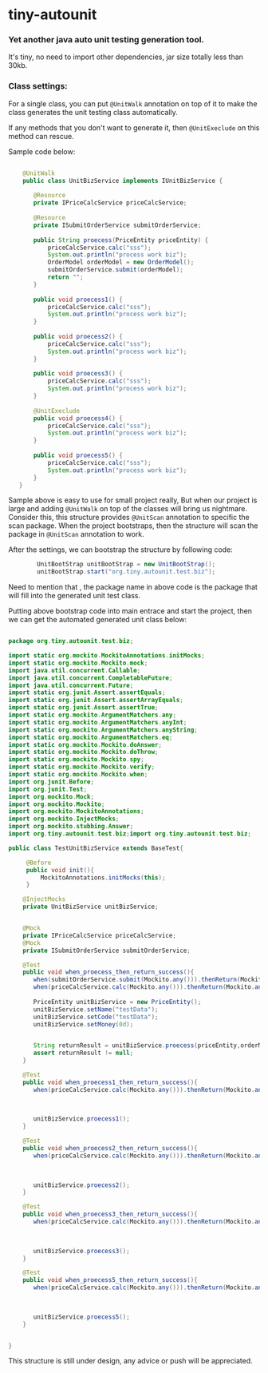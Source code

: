 # tiny-autounit

### Yet another java auto unit testing generation tool.

It's tiny, no need to import other dependencies, jar size totally less than 30kb.


### Class settings:

For a single class, you can put `@UnitWalk` annotation on top of it to make the class generates the unit testing class automatically. 

If any methods that you don't want to generate it, then `@UnitExeclude` on this method can rescue. 

Sample code below:

```java

    @UnitWalk
    public class UnitBizService implements IUnitBizService {
   
       @Resource
       private IPriceCalcService priceCalcService;
   
       @Resource
       private ISubmitOrderService submitOrderService;
   
       public String proecess(PriceEntity priceEntity) {
           priceCalcService.calc("sss");
           System.out.println("process work biz");
           OrderModel orderModel = new OrderModel();
           submitOrderService.submit(orderModel);
           return "";
       }
   
       public void proecess1() {
           priceCalcService.calc("sss");
           System.out.println("process work biz");
       }
   
       public void proecess2() {
           priceCalcService.calc("sss");
           System.out.println("process work biz");
       }
   
       public void proecess3() {
           priceCalcService.calc("sss");
           System.out.println("process work biz");
       }
   
       @UnitExeclude
       public void proecess4() {
           priceCalcService.calc("sss");
           System.out.println("process work biz");
       }
   
       public void proecess5() {
           priceCalcService.calc("sss");
           System.out.println("process work biz");
       }
   }
```

Sample above is easy to use for small project really, But when our project is large and adding `@UnitWalk` on top of the classes will bring us nightmare.
Consider this, this structure provides `@UnitScan` annotation to specific the scan package. When the project bootstraps, then the structure will scan the package in `@UnitScan` annotation to work.


After the settings, we can bootstrap the structure by following code:

```java
        UnitBootStrap unitBootStrap = new UnitBootStrap();
        unitBootStrap.start("org.tiny.autounit.test.biz");

```
Need to mention that , the package name in above code is the package that will fill into the generated unit test class. 


Putting above bootstrap code into main entrace and start the project, then we can get the automated generated unit class below:

```java

package org.tiny.autounit.test.biz;

import static org.mockito.MockitoAnnotations.initMocks;
import static org.mockito.Mockito.mock;
import java.util.concurrent.Callable;
import java.util.concurrent.CompletableFuture;
import java.util.concurrent.Future;
import static org.junit.Assert.assertEquals;
import static org.junit.Assert.assertArrayEquals;
import static org.junit.Assert.assertTrue;
import static org.mockito.ArgumentMatchers.any;
import static org.mockito.ArgumentMatchers.anyInt;
import static org.mockito.ArgumentMatchers.anyString;
import static org.mockito.ArgumentMatchers.eq;
import static org.mockito.Mockito.doAnswer;
import static org.mockito.Mockito.doThrow;
import static org.mockito.Mockito.spy;
import static org.mockito.Mockito.verify;
import static org.mockito.Mockito.when;
import org.junit.Before;
import org.junit.Test;
import org.mockito.Mock;
import org.mockito.Mockito;
import org.mockito.MockitoAnnotations;
import org.mockito.InjectMocks;
import org.mockito.stubbing.Answer;
import org.tiny.autounit.test.biz;import org.tiny.autounit.test.biz;

public class TestUnitBizService extends BaseTest{

     @Before
     public void init(){
         MockitoAnnotations.initMocks(this);
     }

    @InjectMocks
    private UnitBizService unitBizService;


    @Mock
    private IPriceCalcService priceCalcService;
    @Mock
    private ISubmitOrderService submitOrderService;

    @Test
    public void when_proecess_then_return_success(){
       when(submitOrderService.submit(Mockito.any())).thenReturn(Mockito.any());
       when(priceCalcService.calc(Mockito.any())).thenReturn(Mockito.any());
       
       PriceEntity unitBizService = new PriceEntity();
       unitBizService.setName("testData");
       unitBizService.setCode("testData");
       unitBizService.setMoney(0d);


       String returnResult = unitBizService.proecess(priceEntity,orderModel);
       assert returnResult != null;
    }

    @Test
    public void when_proecess1_then_return_success(){
       when(priceCalcService.calc(Mockito.any())).thenReturn(Mockito.any());
       
       

       unitBizService.proecess1();
    }

    @Test
    public void when_proecess2_then_return_success(){
       when(priceCalcService.calc(Mockito.any())).thenReturn(Mockito.any());
       
       

       unitBizService.proecess2();
    }

    @Test
    public void when_proecess3_then_return_success(){
       when(priceCalcService.calc(Mockito.any())).thenReturn(Mockito.any());
       
       

       unitBizService.proecess3();
    }

    @Test
    public void when_proecess5_then_return_success(){
       when(priceCalcService.calc(Mockito.any())).thenReturn(Mockito.any());
       
       

       unitBizService.proecess5();
    }


}


```

This structure is still under design, any advice or push will be appreciated. 
